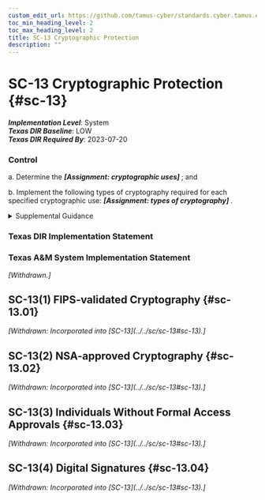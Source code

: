 ```yaml
---
custom_edit_url: https://github.com/tamus-cyber/standards.cyber.tamus.edu/tree/main/static/content/tamus.edu/TAMUS_profile.xml
toc_min_heading_level: 2
toc_max_heading_level: 2
title: SC-13 Cryptographic Protection
description: ""
---
```


# SC-13 Cryptographic Protection {#sc-13}

_**Implementation Level**_: System\
_**Texas DIR Baseline**_: LOW\
_**Texas DIR Required By**_: 2023-07-20

### Control

a. Determine the <strong> <em>[Assignment: cryptographic uses]</em> </strong> ; and

b. Implement the following types of cryptography required for each specified cryptographic use: <strong> <em>[Assignment: types of cryptography]</em> </strong>.

<details>
  <summary>Supplemental Guidance</summary>

Cryptography can be employed to support a variety of security solutions, including the protection of classified information and controlled unclassified information, the provision and implementation of digital signatures, and the enforcement of information separation when authorized individuals have the necessary clearances but lack the necessary formal access approvals. Cryptography can also be used to support random number and hash generation. Generally applicable cryptographic standards include FIPS-validated cryptography and NSA-approved cryptography. For example, organizations that need to protect classified information may specify the use of NSA-approved cryptography. Organizations that need to provision and implement digital signatures may specify the use of FIPS-validated cryptography. Cryptography is implemented in accordance with applicable laws, executive orders, directives, regulations, policies, standards, and guidelines.

</details>

### Texas DIR Implementation Statement

### Texas A&M System Implementation Statement

<prop xmlns="http://csrc.nist.gov/ns/oscal/1.0" name="status" value="withdrawn">
               <em>[Withdrawn.]</em>
            </prop>
         

## SC-13(1) FIPS-validated Cryptography {#sc-13.01}

<prop xmlns="http://csrc.nist.gov/ns/oscal/1.0" name="status" value="withdrawn">
               <em>[Withdrawn: Incorporated into [SC-13](../../sc/sc-13#sc-13).]</em>
            </prop>
            

## SC-13(2) NSA-approved Cryptography {#sc-13.02}

<prop xmlns="http://csrc.nist.gov/ns/oscal/1.0" name="status" value="withdrawn">
               <em>[Withdrawn: Incorporated into [SC-13](../../sc/sc-13#sc-13).]</em>
            </prop>
            

## SC-13(3) Individuals Without Formal Access Approvals {#sc-13.03}

<prop xmlns="http://csrc.nist.gov/ns/oscal/1.0" name="status" value="withdrawn">
               <em>[Withdrawn: Incorporated into [SC-13](../../sc/sc-13#sc-13).]</em>
            </prop>
            

## SC-13(4) Digital Signatures {#sc-13.04}

<prop xmlns="http://csrc.nist.gov/ns/oscal/1.0" name="status" value="withdrawn">
               <em>[Withdrawn: Incorporated into [SC-13](../../sc/sc-13#sc-13).]</em>
            </prop>
            


